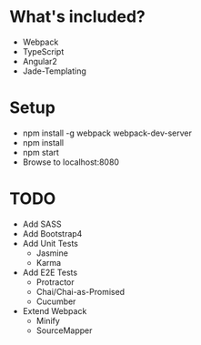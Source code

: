 # What's included?

- Webpack
- TypeScript
- Angular2
- Jade-Templating

# Setup

- npm install -g webpack webpack-dev-server
- npm install
- npm start
- Browse to localhost:8080

# TODO

- Add SASS
- Add Bootstrap4
- Add Unit Tests
    - Jasmine
    - Karma
- Add E2E Tests
    - Protractor
    - Chai/Chai-as-Promised
    - Cucumber
- Extend Webpack
    - Minify
    - SourceMapper